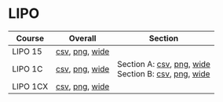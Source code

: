 # LIPO

| Course | Overall | Section |
| ------ | ------- | ------- |
| LIPO 15 | [csv](https://github.com/UCSD-Historical-Enrollment-Data/2025Spring/blob/main/overall/LIPO%2015.csv), [png](https://raw.githubusercontent.com/UCSD-Historical-Enrollment-Data/2025Spring/main/plot_overall/LIPO%2015.png), [wide](https://raw.githubusercontent.com/UCSD-Historical-Enrollment-Data/2025Spring/main/plot_overall_wide/LIPO%2015.png) |  |
| LIPO 1C | [csv](https://github.com/UCSD-Historical-Enrollment-Data/2025Spring/blob/main/overall/LIPO%201C.csv), [png](https://raw.githubusercontent.com/UCSD-Historical-Enrollment-Data/2025Spring/main/plot_overall/LIPO%201C.png), [wide](https://raw.githubusercontent.com/UCSD-Historical-Enrollment-Data/2025Spring/main/plot_overall_wide/LIPO%201C.png) | Section A: [csv](https://github.com/UCSD-Historical-Enrollment-Data/2025Spring/blob/main/section/LIPO%201C_A.csv), [png](https://raw.githubusercontent.com/UCSD-Historical-Enrollment-Data/2025Spring/main/plot_section/LIPO%201C_A.png), [wide](https://raw.githubusercontent.com/UCSD-Historical-Enrollment-Data/2025Spring/main/plot_section_wide/LIPO%201C_A.png)<br>Section B: [csv](https://github.com/UCSD-Historical-Enrollment-Data/2025Spring/blob/main/section/LIPO%201C_B.csv), [png](https://raw.githubusercontent.com/UCSD-Historical-Enrollment-Data/2025Spring/main/plot_section/LIPO%201C_B.png), [wide](https://raw.githubusercontent.com/UCSD-Historical-Enrollment-Data/2025Spring/main/plot_section_wide/LIPO%201C_B.png) |
| LIPO 1CX | [csv](https://github.com/UCSD-Historical-Enrollment-Data/2025Spring/blob/main/overall/LIPO%201CX.csv), [png](https://raw.githubusercontent.com/UCSD-Historical-Enrollment-Data/2025Spring/main/plot_overall/LIPO%201CX.png), [wide](https://raw.githubusercontent.com/UCSD-Historical-Enrollment-Data/2025Spring/main/plot_overall_wide/LIPO%201CX.png) |  |
